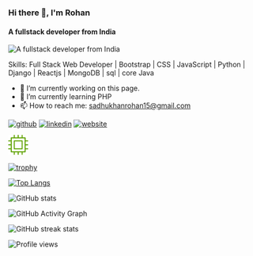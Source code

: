 ### Hi there 👋, I'm Rohan
#### A fullstack developer from India
![A fullstack developer from India](https://cdn.dribbble.com/users/1059583/screenshots/4171367/coding-freak.gif)


Skills: Full Stack Web Developer | Bootstrap | CSS | JavaScript | Python | Django | Reactjs | MongoDB | sql | core Java

- 🔭 I’m currently working on this page. 
- 🌱 I’m currently learning PHP 
- 📫 How to reach me: sadhukhanrohan15@gmail.com 


[<img src='https://cdn.jsdelivr.net/npm/simple-icons@3.0.1/icons/github.svg' alt='github' height='40'>](https://github.com/rohansadhukhan65)  [<img src='https://cdn.jsdelivr.net/npm/simple-icons@3.0.1/icons/linkedin.svg' alt='linkedin' height='40'>](https://www.linkedin.com/in/rohan-sadhukhan/)  [<img src='https://cdn.jsdelivr.net/npm/simple-icons@3.0.1/icons/icloud.svg' alt='website' height='40'>](http://rohan.pythonanywhere.com/)  

<a href='https://docs.github.com/en/developers'><img src='https://raw.githubusercontent.com/acervenky/animated-github-badges/master/assets/devbadge.gif' width='40' height='40'></a> 

[![trophy](https://github-profile-trophy.vercel.app/?username=rohansadhukhan65)](https://github.com/ryo-ma/github-profile-trophy)

[![Top Langs](https://github-readme-stats.vercel.app/api/top-langs/?username=rohansadhukhan65)](https://github.com/anuraghazra/github-readme-stats)

![GitHub stats](https://github-readme-stats.vercel.app/api?username=rohansadhukhan65&show_icons=true&count_private=true)  

![GitHub Activity Graph](https://activity-graph.herokuapp.com/graph?username=rohansadhukhan65)  

![GitHub streak stats](https://github-readme-streak-stats.herokuapp.com/?user=rohansadhukhan65)  

![Profile views](https://gpvc.arturio.dev/rohansadhukhan65)  
